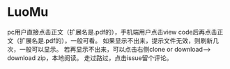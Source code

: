 # LuoMu
pc用户直接点击正文（扩展名是.pdf的），手机端用户点击view code后再点击正文（扩展名是.pdf的），一般可看。
如果显示不出来，提示文件无效，则刷新几次，一般可以显示。
若再显示不出来，可以点击右侧clone or download--> download zip，本地阅读。
走过路过，点击issue留个评论。
